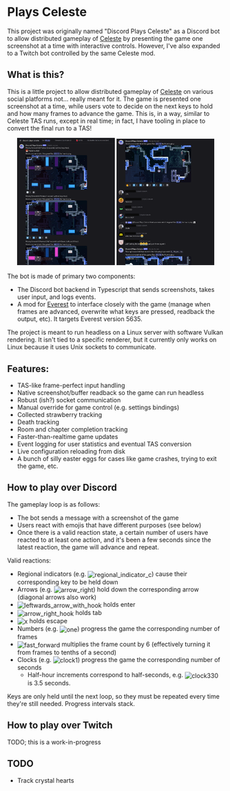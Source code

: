# Plays Celeste

This project was originally named "Discord Plays Celeste" as a Discord bot to allow distributed gameplay of [Celeste](https://www.celestegame.com/) by presenting the game one screenshot at a time with interactive controls. However, I've also expanded to a Twitch bot controlled by the same Celeste mod.

## What is this?
This is a little project to allow distributed gameplay of [Celeste](https://www.celestegame.com/) on various social platforms not... really meant for it. The game is presented one screenshot at a time, while users vote to decide on the next keys to hold and how many frames to advance the game. This is, in a way, similar to Celeste TAS runs, except in real time; in fact, I have tooling in place to convert the final run to a TAS!

<p align="middle">
  <img src="images/discord.png" width="45%" />
  <img src="images/discord2.png" width="45%" />
</p>

The bot is made of primary two components:
- The Discord bot backend in Typescript that sends screenshots, takes user input, and logs events.
- A mod for [Everest](https://everestapi.github.io/) to interface closely with the game (manage when frames are advanced, overwrite what keys are pressed, readback the output, etc). It targets Everest version 5635.

The project is meant to run headless on a Linux server with software Vulkan rendering. It isn't tied to a specific renderer, but it currently only works on Linux because it uses Unix sockets to communicate.

## Features:
- TAS-like frame-perfect input handling
- Native screenshot/buffer readback so the game can run headless
- Robust (ish?) socket communication
- Manual override for game control (e.g. settings bindings)
- Collected strawberry tracking
- Death tracking
- Room and chapter completion tracking
- Faster-than-realtime game updates
- Event logging for user statistics and eventual TAS conversion
- Live configuration reloading from disk
- A bunch of silly easter eggs for cases like game crashes, trying to exit the game, etc.

## How to play over Discord
The gameplay loop is as follows:
- The bot sends a message with a screenshot of the game
- Users react with emojis that have different purposes (see below)
- Once there is a valid reaction state, a certain number of users have reacted to at least one action, and it's been a few seconds since the latest reaction, the game will advance and repeat.

Valid reactions:
- Regional indicators (e.g. <img alt="regional_indicator_c" title="regional_indicator_c" src="https://cdn.jsdelivr.net/gh/twitter/twemoji@14.0.2/assets/72x72/1f1fd.png" style="height: 2ch; vertical-align: middle">) cause their corresponding key to be held down
- Arrows (e.g. <img alt="arrow_right" title="arrow_right" src="https://cdn.jsdelivr.net/gh/twitter/twemoji@14.0.2/assets/72x72/27a1.png" style="height: 2ch; vertical-align: middle">) hold down the corresponding arrow (diagonal arrows also work)
- <img alt="leftwards_arrow_with_hook" title="leftwards_arrow_with_hook" src="https://cdn.jsdelivr.net/gh/twitter/twemoji@14.0.2/assets/72x72/21a9.png" style="height: 2ch; vertical-align: middle"> holds enter
- <img alt="arrow_right_hook" title="arrow_right_hook" src="https://cdn.jsdelivr.net/gh/twitter/twemoji@14.0.2/assets/72x72/21aa.png" style="height: 2ch; vertical-align: middle"> holds tab
- <img alt="x" title="x" src="https://cdn.jsdelivr.net/gh/twitter/twemoji@14.0.2/assets/72x72/274c.png" style="height: 2ch; vertical-align: middle"> holds escape
- Numbers (e.g. <img alt="one" title="one" src="https://cdn.jsdelivr.net/gh/twitter/twemoji@14.0.2/assets/72x72/31-20e3.png" style="height: 2ch; vertical-align: middle">) progress the game the corresponding number of frames
- <img alt="fast_forward" title="fast_forward" src="https://cdn.jsdelivr.net/gh/twitter/twemoji@14.0.2/assets/72x72/23e9.png" style="height: 2ch; vertical-align: middle"> multiplies the frame count by 6 (effectively turning it from frames to tenths of a second)
- Clocks (e.g. <img alt="clock1" title="clock1" src="https://cdn.jsdelivr.net/gh/twitter/twemoji@14.0.2/assets/72x72/1f550.png" style="height: 2ch; vertical-align: middle">) progress the game the corresponding number of seconds
  - Half-hour increments correspond to half-seconds, e.g. <img alt="clock330" title="clock330" src="https://cdn.jsdelivr.net/gh/twitter/twemoji@14.0.2/assets/72x72/1f55e.png" style="height: 2ch; vertical-align: middle"> is 3.5 seconds.

Keys are only held until the next loop, so they must be repeated every time they're still needed. Progress intervals stack.

## How to play over Twitch
TODO; this is a work-in-progress

## TODO
- Track crystal hearts
